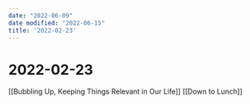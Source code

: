 ```yaml
---
date: "2022-06-09"
date modified: "2022-06-15"
title: '2022-02-23'
---
```


# 2022-02-23
[[Bubbling Up, Keeping Things Relevant in Our Life]]
[[Down to Lunch]]
